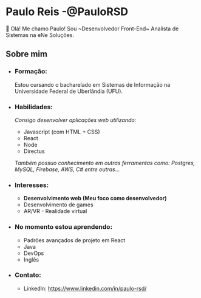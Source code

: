 # Paulo Reis -@PauloRSD
👋 Olá! Me chamo Paulo! Sou ~Desenvolvedor Front-End~ Analista de Sistemas na eNe Soluções.

## Sobre mim
- ### Formação:
    Estou cursando o bacharelado em Sistemas de Informação na Universidade Federal de Uberlândia (UFU).

- ### Habilidades:
    *Consigo desenvolver aplicações web utilizando:*
    - Javascript (com HTML + CSS)
    - React
    - Node
    - Directus
    
    *Também possuo conhecimento em outras ferramentas como: Postgres, MySQL, Firebase, AWS, C# entre outras...*

- ### Interesses:
    - **Desenvolvimento web (Meu foco como desenvolvedor)**
    - Desenvolvimento de games
    - AR/VR - Realidade virtual

- ### No momento estou aprendendo:
    - Padrões avançados de projeto em React
    - Java
    - DevOps
    - Inglês

- ### Contato:
    - LinkedIn: https://www.linkedin.com/in/paulo-rsd/

<!---
PauloRSD/PauloRSD is a ✨ special ✨ repository because its `README.md` (this file) appears on your GitHub profile.
You can click the Preview link to take a look at your changes.
--->
